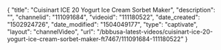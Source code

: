 {
    "title": "Cuisinart ICE 20 Yogurt Ice Cream  Sorbet Maker",
    "description": "",
    "channelid": "111091684",
    "videoid": "111180522",
    "date_created": "1502924726",
    "date_modified": "1504049177",
    "type": "captivate",
    "layout": "channelVideo",
    "url": "\/bbbusa-latest-videos\/cuisinart-ice-20-yogurt-ice-cream-sorbet-maker-ft7467\/111091684-111180522"
}